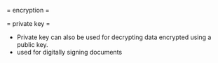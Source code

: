 = encryption =


= private key =
- Private key can also be used for decrypting data encrypted using a public key.
- used for digitally signing documents

